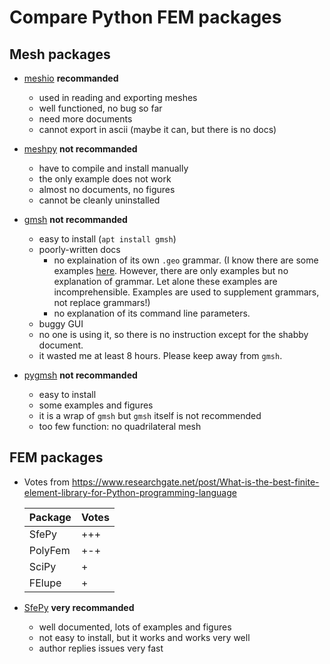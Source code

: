 # Compare Python FEM packages

## Mesh packages

* [meshio](https://github.com/nschloe/meshio) __recommanded__
    * used in reading and exporting meshes
    * well functioned, no bug so far
    * need more documents
    * cannot export in ascii (maybe it can, but there is no docs)

* [meshpy](https://github.com/inducer/meshpy) __not recommanded__
    * have to compile and install manually
    * the only example does not work
    * almost no documents, no figures
    * cannot be cleanly uninstalled

* [gmsh](https://gmsh.info/) __not recommanded__
    * easy to install (`apt install gmsh`)
    * poorly-written docs
        * no explaination of its own `.geo` grammar.
        (I know there are some examples [here](https://gmsh.info/doc/texinfo/gmsh.pdf).
        However, there are only examples but no explanation of grammar.
        Let alone these examples are incomprehensible.
        Examples are used to supplement grammars, not replace grammars!)
        * no explanation of its command line parameters.
    * buggy GUI
    * no one is using it, so there is no instruction except for the shabby document.
    * it wasted me at least 8 hours. Please keep away from `gmsh`.

* [pygmsh](https://github.com/nschloe/pygmsh) __not recommanded__
    * easy to install
    * some examples and figures
    * it is a wrap of `gmsh` but `gmsh` itself is not recommended
    * too few function: no quadrilateral mesh


## FEM packages

* Votes from https://www.researchgate.net/post/What-is-the-best-finite-element-library-for-Python-programming-language

    Package|Votes
    -------|-----
    SfePy  |+++
    PolyFem|+-+
    SciPy  |+
    FElupe |+

* [SfePy](https://sfepy.org/doc-devel/index.html) __very recommanded__
    * well documented, lots of examples and figures
    * not easy to install, but it works and works very well
    * author replies issues very fast
